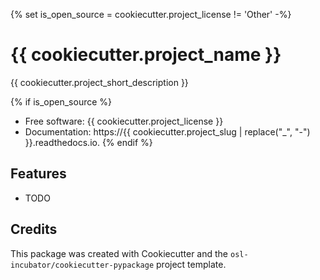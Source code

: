 {% set is_open_source = cookiecutter.project_license != 'Other' -%}
# {{ cookiecutter.project_name }}

{{ cookiecutter.project_short_description }}

{% if is_open_source %}
* Free software: {{ cookiecutter.project_license }}
* Documentation: https://{{ cookiecutter.project_slug | replace("_", "-") }}.readthedocs.io.
{% endif %}

## Features

* TODO

## Credits

This package was created with Cookiecutter and the `osl-incubator/cookiecutter-pypackage` project template.
